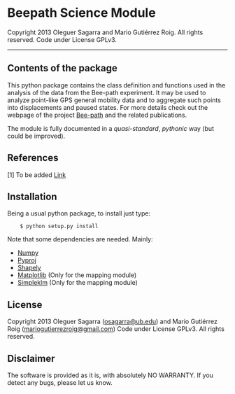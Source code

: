 Beepath Science Module
========================================================================

Copyright 2013 Oleguer Sagarra and Mario Gutiérrez Roig. All rights reserved. Code under License GPLv3.
______________________________________________________________________________________


## Contents of the package

This python package contains the class definition and functions used in the analysis of the data from the Bee-path experiment.
It may be used to analyze point-like GPS general mobility data and to aggregate such points into displacements and paused states.
For more details check out the webpage of the project  [Bee-path](http://bee-path.net/?lang=en) and the related publications.

The module is fully documented in a *quasi-standard*, *pythonic* way (but could be improved).

## References 

[1] To be added
	[Link]()


## Installation 

Being a usual python package, to install just type:

```
	$ python setup.py install
```	

Note that some dependencies are needed. Mainly:

- [Numpy](http://www.numpy.org/)
- [Pyproj](https://github.com/jswhit/pyproj)
- [Shapely](http://toblerity.org/shapely/)
- [Matplotlib](http://matplotlib.org/) (Only for the mapping module)
- [Simpleklm](https://code.google.com/p/simplekml/) (Only for the mapping module)

## License

Copyright 2013 Oleguer Sagarra (osagarra@ub.edu) and Mario Gutiérrez Roig (mariogutierrezroig@gmail.com)
Code under License GPLv3.
All rights reserved. 


## Disclaimer

The software is provided as it is, with absolutely NO WARRANTY. If you detect any bugs, please let us know.





